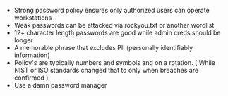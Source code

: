 * Strong password policy ensures only authorized users can operate workstations
* Weak passwords can be attacked via rockyou.txt or another wordlist 
* 12+ character length passwords are good while admin creds should be longer 
* A memorable phrase that excludes PII (personally identifiably information) 
* Policy's are typically numbers and symbols and on a rotation. ( While NIST or ISO standards changed that to only when breaches are confirmed ) 
* Use a damn password manager